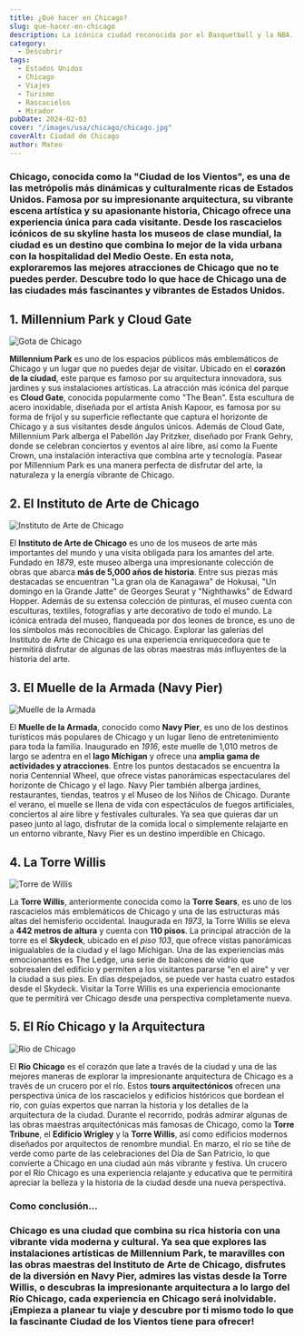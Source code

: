 ```yaml
---
title: ¿Qué hacer en Chicago?
slug: que-hacer-en-chicago
description: La icónica ciudad reconocida por el Basquetball y la NBA.
category:
  - Descubrir
tags:
  - Estados Unidos
  - Chicago
  - Viajes
  - Turismo
  - Rascacielos
  - Mirador
pubDate: 2024-02-03
cover: "/images/usa/chicago/chicago.jpg"
coverAlt: Ciudad de Chicago
author: Mateo 
---
```


### **Chicago**, conocida como la **"Ciudad de los Vientos"**, es una de las metrópolis más dinámicas y culturalmente ricas de Estados Unidos. Famosa por su impresionante arquitectura, su vibrante escena artística y su apasionante historia, Chicago ofrece una experiencia única para cada visitante. Desde los rascacielos icónicos de su skyline hasta los museos de clase mundial, la ciudad es un destino que combina lo mejor de la vida urbana con la hospitalidad del Medio Oeste. En esta nota, exploraremos las mejores atracciones de Chicago que no te puedes perder. Descubre todo lo que hace de Chicago una de las ciudades más fascinantes y vibrantes de Estados Unidos.

## 1. Millennium Park y Cloud Gate 
<img src="/images/usa/chicago/gota.jpg" alt="Gota de Chicago">

**Millennium Park** es uno de los espacios públicos más emblemáticos de Chicago y un lugar que no puedes dejar de visitar. Ubicado en el **corazón de la ciudad**, este parque es famoso por su arquitectura innovadora, sus jardines y sus instalaciones artísticas. La atracción más icónica del parque es **Cloud Gate**, conocida popularmente como "The Bean". Esta escultura de acero inoxidable, diseñada por el artista Anish Kapoor, es famosa por su forma de frijol y su superficie reflectante que captura el horizonte de Chicago y a sus visitantes desde ángulos únicos. Además de Cloud Gate, Millennium Park alberga el Pabellón Jay Pritzker, diseñado por Frank Gehry, donde se celebran conciertos y eventos al aire libre, así como la Fuente Crown, una instalación interactiva que combina arte y tecnología. Pasear por Millennium Park es una manera perfecta de disfrutar del arte, la naturaleza y la energía vibrante de Chicago.

## 2. El Instituto de Arte de Chicago 
<img src="/images/usa/chicago/arte-chicago.jpg" alt="Instituto de Arte de Chicago">

El **Instituto de Arte de Chicago** es uno de los museos de arte más importantes del mundo y una visita obligada para los amantes del arte. Fundado en *1879*, este museo alberga una impresionante colección de obras que abarca **más de 5,000 años de historia**. Entre sus piezas más destacadas se encuentran "La gran ola de Kanagawa" de Hokusai, "Un domingo en la Grande Jatte" de Georges Seurat y "Nighthawks" de Edward Hopper. Además de su extensa colección de pinturas, el museo cuenta con esculturas, textiles, fotografías y arte decorativo de todo el mundo. La icónica entrada del museo, flanqueada por dos leones de bronce, es uno de los símbolos más reconocibles de Chicago. Explorar las galerías del Instituto de Arte de Chicago es una experiencia enriquecedora que te permitirá disfrutar de algunas de las obras maestras más influyentes de la historia del arte.

## 3. El Muelle de la Armada (Navy Pier) 
<img src="/images/usa/chicago/navy-pier.webp" alt="Muelle de la Armada">

El **Muelle de la Armada**, conocido como **Navy Pier**, es uno de los destinos turísticos más populares de Chicago y un lugar lleno de entretenimiento para toda la familia. Inaugurado en *1916*, este muelle de 1,010 metros de largo se adentra en el **lago Míchigan** y ofrece una **amplia gama de actividades y atracciones**. Entre los puntos destacados se encuentra la noria Centennial Wheel, que ofrece vistas panorámicas espectaculares del horizonte de Chicago y el lago. Navy Pier también alberga jardines, restaurantes, tiendas, teatros y el Museo de los Niños de Chicago. Durante el verano, el muelle se llena de vida con espectáculos de fuegos artificiales, conciertos al aire libre y festivales culturales. Ya sea que quieras dar un paseo junto al lago, disfrutar de la comida local o simplemente relajarte en un entorno vibrante, Navy Pier es un destino imperdible en Chicago.

## 4. La Torre Willis 
<img src="/images/usa/chicago/torre-willis.webp" alt="Torre de Willis">

La **Torre Willis**, anteriormente conocida como la **Torre Sears**, es uno de los rascacielos más emblemáticos de Chicago y una de las estructuras más altas del hemisferio occidental. Inaugurada en *1973*, la Torre Willis se eleva a **442 metros de altura** y cuenta con **110 pisos**. La principal atracción de la torre es el **Skydeck**, ubicado en el *piso 103*, que ofrece vistas panorámicas inigualables de la ciudad y el lago Míchigan. Una de las experiencias más emocionantes es The Ledge, una serie de balcones de vidrio que sobresalen del edificio y permiten a los visitantes pararse "en el aire" y ver la ciudad a sus pies. En días despejados, se puede ver hasta cuatro estados desde el Skydeck. Visitar la Torre Willis es una experiencia emocionante que te permitirá ver Chicago desde una perspectiva completamente nueva.

## 5. El Río Chicago y la Arquitectura 
<img src="/images/usa/chicago/rio-chicago.jpg" alt="Rio de Chicago">

El **Río Chicago** es el corazón que late a través de la ciudad y una de las mejores maneras de explorar la impresionante arquitectura de Chicago es a través de un crucero por el río. Estos **tours arquitectónicos** ofrecen una perspectiva única de los rascacielos y edificios históricos que bordean el río, con guías expertos que narran la historia y los detalles de la arquitectura de la ciudad. Durante el recorrido, podrás admirar algunas de las obras maestras arquitectónicas más famosas de Chicago, como la **Torre Tribune**, el **Edificio Wrigley** y la **Torre Willis**, así como edificios modernos diseñados por arquitectos de renombre mundial. En marzo, el río se tiñe de verde como parte de las celebraciones del Día de San Patricio, lo que convierte a Chicago en una ciudad aún más vibrante y festiva. Un crucero por el Río Chicago es una experiencia relajante y educativa que te permitirá apreciar la belleza y la historia de la ciudad desde una nueva perspectiva.

### Como conclusión... 

### Chicago es una ciudad que combina su rica historia con una vibrante vida moderna y cultural. Ya sea que explores las instalaciones artísticas de Millennium Park, te maravilles con las obras maestras del Instituto de Arte de Chicago, disfrutes de la diversión en Navy Pier, admires las vistas desde la Torre Willis, o descubras la impresionante arquitectura a lo largo del Río Chicago, cada experiencia en Chicago será inolvidable. ¡Empieza a planear tu viaje y descubre por ti mismo todo lo que la fascinante Ciudad de los Vientos tiene para ofrecer!